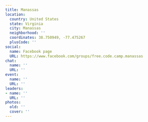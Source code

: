 ```yaml
---
title: Manassas
location:
  country: United States
  state: Virginia
  city: Manassas
  neighborhood: ''
  coordinates: 38.750949, -77.475267
  plusCode: ''
social:
  name: Facebook page
  URL: https://www.facebook.com/groups/free.code.camp.manassas
chat:
  name: ''
  URL: ''
event:
  name: ''
  URL: ''
leaders:
- name: ''
  URL: ''
photos:
  old: ''
  cover: ''
---
```

